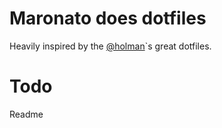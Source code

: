 # Maronato does dotfiles

Heavily inspired by the [@holman](https://github.com/holman/dotfiles)`s great dotfiles.

# Todo

Readme
